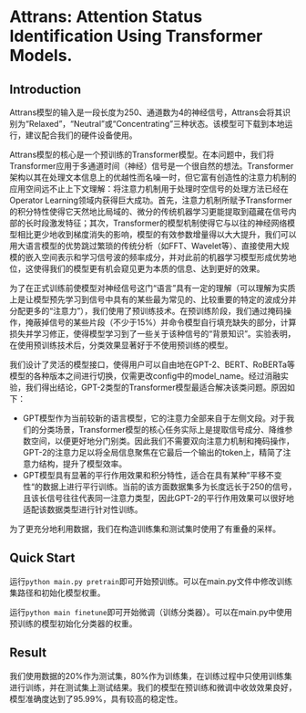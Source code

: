 # Attrans: Attention Status Identification Using Transformer Models.
## Introduction
Attrans模型的输入是一段长度为250、通道数为4的神经信号，Attrans会将其识别为“Relaxed”，“Neutral”或“Concentrating”三种状态。该模型可下载到本地运行，建议配合我们的硬件设备使用。

Attrans模型的核心是一个预训练的Transformer模型。在本问题中，我们将Transformer应用于多通道时间（神经）信号是一个很自然的想法。Transformer架构以其在处理文本信息上的优越性而名噪一时，但它富有创造性的注意力机制的应用空间远不止上下文理解：将注意力机制用于处理时空信号的处理方法已经在Operator Learning领域内获得巨大成功。首先，注意力机制所赋予Transformer的积分特性使得它天然地比局域的、微分的传统机器学习更能提取到蕴藏在信号内部的长时段激发特征；其次，Transformer的模型机制使得它与以往的神经网络模型相比更少地收到梯度消失的影响，模型的有效参数增量得以大大提升，我们可以用大语言模型的优势跳过繁琐的传统分析（如FFT、Wavelet等）、直接使用大规模的嵌入空间表示和学习信号波的频率成分，并对此前的机器学习模型形成优势地位，这使得我们的模型更有机会窥见更为本质的信息、达到更好的效果。

为了在正式训练前使模型对神经信号这门“语言”具有一定的理解（可以理解为实质上是让模型预先学习到信号中具有的某些最为常见的、比较重要的特定的波成分并分配更多的“注意力”），我们使用了预训练技术。在预训练阶段，我们通过掩码操作，掩蔽掉信号的某些片段（不少于15%）并命令模型自行填充缺失的部分，计算损失并学习修正，使得模型学习到了一些关于该种信号的“背景知识”。实验表明，在使用预训练技术后，分类效果显著好于不使用预训练的模型。

我们设计了灵活的模型接口，使得用户可以自由地在GPT-2、BERT、RoBERTa等模型的各种版本之间进行切换，仅需更改config中的model_name。经过消融实验，我们得出结论，GPT-2类型的Transformer模型最适合解决该类问题。原因如下：
* GPT模型作为当前较新的语言模型，它的注意力全部来自于左侧文段。对于我们的分类场景，Transformer模型的核心任务实际上是提取信号成分、降维参数空间，以便更好地分门别类。因此我们不需要双向注意力机制和掩码操作，GPT-2的注意力足以将全局信息聚焦在它最后一个输出的token上，精简了注意力结构，提升了模型效率。
* GPT模型具有显著的平行作用效果和积分特性，适合在具有某种”平移不变性“的数据上进行平行训练。当前的该方面数据集多为长度远长于250的信号，且该长信号往往代表同一注意力类型，因此GPT-2的平行作用效果可以很好地适配该数据类型进行针对性训练。

为了更充分地利用数据，我们在构造训练集和测试集时使用了有重叠的采样。

## Quick Start
运行```python main.py pretrain```即可开始预训练。可以在main.py文件中修改训练集路径和初始化模型权重。

运行```python main finetune```即可开始微调（训练分类器）。可以在main.py中使用预训练的模型初始化分类器的权重。

## Result
我们使用数据的20%作为测试集，80%作为训练集，在训练过程中只使用训练集进行训练，并在测试集上测试结果。我们的模型在预训练和微调中收敛效果良好，模型准确度达到了95.99%，具有较高的稳定性。
